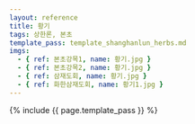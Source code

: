 ```yaml
---
layout: reference
title: 황기
tags: 상한론, 본초
template_pass: template_shanghanlun_herbs.md
imgs:
  - { ref: 본초강목1, name: 황기.jpg }
  - { ref: 본초강목2, name: 황기.jpg }
  - { ref: 삼재도회, name: 황기.jpg }
  - { ref: 화한삼재도회, name: 황기1.jpg }
---
```


{% include {{ page.template_pass }} %}
